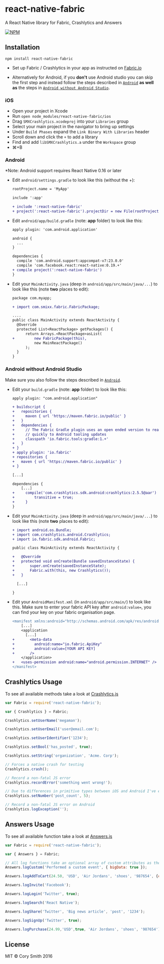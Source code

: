 # react-native-fabric
A React Native library for Fabric, Crashlytics and Answers

[![NPM](https://nodei.co/npm/react-native-fabric.png)](https://nodei.co/npm/react-native-fabric/)

## Installation

`npm install react-native-fabric`

- Set up Fabric / Crashlytics in your app as instructed on [Fabric.io](https://fabric.io)

- Alternatively for Android, if you **don't** use Android studio you can skip the first step and instead follow the steps described in [`Android`](#android) **as well as** the steps in [`Android without Android Studio`](#no_android_studio).

### iOS
 
- Open your project in Xcode
- Run ```open node_modules/react-native-fabric/ios```
- Drag `SMXCrashlytics.xcodeproj` into your `Libraries` group
- Select your main project in the navigator to bring up settings
- Under `Build Phases` expand the `Link Binary With Libraries` header
- Scroll down and click the `+` to add a library
- Find and add `libSMXCrashlytics.a` under the `Workspace` group
- ⌘+B

<a name="android"></a>
### Android

*Note: Android support requires React Native 0.16 or later 

* Edit `android/settings.gradle` to look like this (without the +):

  ```diff
  rootProject.name = 'MyApp'

  include ':app'

  + include ':react-native-fabric'
  + project(':react-native-fabric').projectDir = new File(rootProject.projectDir, '../node_modules/react-native-fabric/android')
  ```

* Edit `android/app/build.gradle` (note: **app** folder) to look like this: 

  ```diff
  apply plugin: 'com.android.application'

  android {
    ...
  }

  dependencies {    
    compile 'com.android.support:appcompat-v7:23.0.0'
    compile 'com.facebook.react:react-native:0.19.+'
  + compile project(':react-native-fabric')
  }
  ```

* Edit your `MainActivity.java` (deep in `android/app/src/main/java/...`) to look like this (note **two** places to edit):

  ```diff
  package com.myapp;

  + import com.smixx.fabric.FabricPackage;

  ....
  public class MainActivity extends ReactActivity {
    @Override
    protected List<ReactPackage> getPackages() {
        return Arrays.<ReactPackage>asList(
  +         new FabricPackage(this),
            new MainReactPackage()
        );
    }
  }
  ```

<a name="no_android_studio"></a>
### Android without Android Studio

Make sure you also follow the steps described in [`Android`](#android).

* Edit your `build.gradle` (note: **app** folder) to look like this:

  ```diff
  apply plugin: "com.android.application"

  + buildscript {
  +   repositories {
  +     maven { url 'https://maven.fabric.io/public' }
  +   }
  +   dependencies {
  +     // The Fabric Gradle plugin uses an open ended version to react
  +     // quickly to Android tooling updates
  +     classpath 'io.fabric.tools:gradle:1.+'
  +   }
  + }
  + apply plugin: 'io.fabric'
  + repositories {
  +   maven { url 'https://maven.fabric.io/public' }
  + }

  [...]

  dependencies {
      [...]
  +     compile('com.crashlytics.sdk.android:crashlytics:2.5.5@aar') {
  +         transitive = true;
  +     }
  }
  ```

* Edit your `MainActivity.java` (deep in `android/app/src/main/java/...`) to look like this (note **two** places to edit):

  ```diff
  + import android.os.Bundle;
  + import com.crashlytics.android.Crashlytics;
  + import io.fabric.sdk.android.Fabric;

  public class MainActivity extends ReactActivity {

  +   @Override
  +   protected void onCreate(Bundle savedInstanceState) {
  +       super.onCreate(savedInstanceState);
  +       Fabric.with(this, new Crashlytics());
  +   }

    [...]

  }
  ```

* Edit your `AndroidManifest.xml` (in `android/app/src/main/`) to look like this. Make sure to enter your fabric API key after `android:value=`, you can find your key on your fabric organisation page.

  ```diff
  <manifest xmlns:android="http://schemas.android.com/apk/res/android"
      [...]
      <application
        [...]
  +       <meta-data
  +         android:name="io.fabric.ApiKey"
  +         android:value=[YOUR API KEY]
  +       />
      </application>
  +   <uses-permission android:name="android.permission.INTERNET" />
  </manifest>
  ```

## Crashlytics Usage
To see all available methods take a look at [Crashlytics.js](https://github.com/corymsmith/react-native-fabric/blob/master/Crashlytics.js)

```js
var Fabric = require('react-native-fabric');

var { Crashlytics } = Fabric;

Crashlytics.setUserName('megaman');

Crashlytics.setUserEmail('user@email.com');

Crashlytics.setUserIdentifier('1234');

Crashlytics.setBool('has_posted', true);

Crashlytics.setString('organization', 'Acme. Corp');

// Forces a native crash for testing
Crashlytics.crash();

// Record a non-fatal JS error
Crashlytics.recordError('something went wrong!');

// Due to differences in primitive types between iOS and Android I've exposed a setNumber function vs. setInt, setFloat, setDouble, setLong, etc                                        
Crashlytics.setNumber('post_count', 5);

// Record a non-fatal JS error on Android
Crashlytics.logException('');

```

## Answers Usage
To see all available function take a look at [Answers.js](https://github.com/corymsmith/react-native-fabric/blob/master/Answers.js)

```js
var Fabric = require('react-native-fabric');

var { Answers } = Fabric;

// All log functions take an optional array of custom attributes as the last parameter
Answers.logCustom('Performed a custom event', { bigData: true });

Answers.logAddToCart(24.50, 'USD', 'Air Jordans', 'shoes', '987654', {color: 'red'});

Answers.logInvite('Facebook');

Answers.logLogin('Twitter', true);

Answers.logSearch('React Native');

Answers.logShare('Twitter', 'Big news article', 'post', '1234');

Answers.logSignUp('Twitter', true);

Answers.logPurchase(24.99,'USD',true, 'Air Jordans', 'shoes', '987654');


``` 


## License
MIT © Cory Smith 2016
